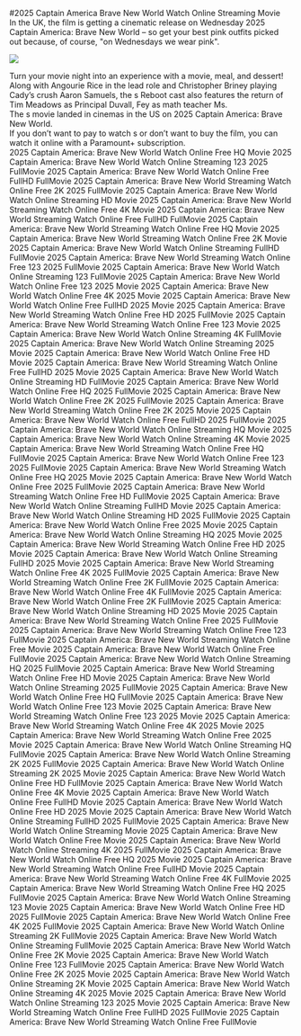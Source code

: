 #2025 Captain America Brave New World Watch Online Streaming Movie  
In the UK, the film is getting a cinematic release on Wednesday 2025 Captain America: Brave New World – so get your best pink outfits picked out because, of course, "on Wednesdays we wear pink".  
  
[![](https://i.imgur.com/qSNzIqt.png)](https://movie.rssnews.media/GFLipNQ.php)  
  
Turn your movie night into an experience with a movie, meal, and dessert!  
Along with Angourie Rice in the lead role and Christopher Briney playing Cady’s crush Aaron Samuels, the s Reboot cast also features the return of Tim Meadows as Principal Duvall, Fey as math teacher Ms.  
The s movie landed in cinemas in the US on 2025 Captain America: Brave New World.  
If you don’t want to pay to watch s or don’t want to buy the film, you can watch it online with a Paramount+ subscription.  
2025 Captain America: Brave New World Watch Online Free HQ Movie
2025 Captain America: Brave New World Watch Online Streaming 123 2025 FullMovie
2025 Captain America: Brave New World Watch Online Free FullHD FullMovie
2025 Captain America: Brave New World Streaming Watch Online Free 2K 2025 FullMovie
2025 Captain America: Brave New World Watch Online Streaming HD Movie
2025 Captain America: Brave New World Streaming Watch Online Free 4K Movie
2025 Captain America: Brave New World Streaming Watch Online Free FullHD FullMovie
2025 Captain America: Brave New World Streaming Watch Online Free HQ Movie
2025 Captain America: Brave New World Streaming Watch Online Free 2K Movie
2025 Captain America: Brave New World Watch Online Streaming FullHD FullMovie
2025 Captain America: Brave New World Streaming Watch Online Free 123 2025 FullMovie
2025 Captain America: Brave New World Watch Online Streaming 123 FullMovie
2025 Captain America: Brave New World Watch Online Free 123 2025 Movie
2025 Captain America: Brave New World Watch Online Free 4K 2025 Movie
2025 Captain America: Brave New World Watch Online Free FullHD 2025 Movie
2025 Captain America: Brave New World Streaming Watch Online Free HD 2025 FullMovie
2025 Captain America: Brave New World Streaming Watch Online Free 123 Movie
2025 Captain America: Brave New World Watch Online Streaming 4K FullMovie
2025 Captain America: Brave New World Watch Online Streaming 2025 Movie
2025 Captain America: Brave New World Watch Online Free HD Movie
2025 Captain America: Brave New World Streaming Watch Online Free FullHD 2025 Movie
2025 Captain America: Brave New World Watch Online Streaming HD FullMovie
2025 Captain America: Brave New World Watch Online Free HQ 2025 FullMovie
2025 Captain America: Brave New World Watch Online Free 2K 2025 FullMovie
2025 Captain America: Brave New World Streaming Watch Online Free 2K 2025 Movie
2025 Captain America: Brave New World Watch Online Free FullHD 2025 FullMovie
2025 Captain America: Brave New World Watch Online Streaming HQ Movie
2025 Captain America: Brave New World Watch Online Streaming 4K Movie
2025 Captain America: Brave New World Streaming Watch Online Free HQ FullMovie
2025 Captain America: Brave New World Watch Online Free 123 2025 FullMovie
2025 Captain America: Brave New World Streaming Watch Online Free HQ 2025 Movie
2025 Captain America: Brave New World Watch Online Free 2025 FullMovie
2025 Captain America: Brave New World Streaming Watch Online Free HD FullMovie
2025 Captain America: Brave New World Watch Online Streaming FullHD Movie
2025 Captain America: Brave New World Watch Online Streaming HD 2025 FullMovie
2025 Captain America: Brave New World Watch Online Free 2025 Movie
2025 Captain America: Brave New World Watch Online Streaming HQ 2025 Movie
2025 Captain America: Brave New World Streaming Watch Online Free HD 2025 Movie
2025 Captain America: Brave New World Watch Online Streaming FullHD 2025 Movie
2025 Captain America: Brave New World Streaming Watch Online Free 4K 2025 FullMovie
2025 Captain America: Brave New World Streaming Watch Online Free 2K FullMovie
2025 Captain America: Brave New World Watch Online Free 4K FullMovie
2025 Captain America: Brave New World Watch Online Free 2K FullMovie
2025 Captain America: Brave New World Watch Online Streaming HD 2025 Movie
2025 Captain America: Brave New World Streaming Watch Online Free 2025 FullMovie
2025 Captain America: Brave New World Streaming Watch Online Free 123 FullMovie
2025 Captain America: Brave New World Streaming Watch Online Free Movie
2025 Captain America: Brave New World Watch Online Free FullMovie
2025 Captain America: Brave New World Watch Online Streaming HQ 2025 FullMovie
2025 Captain America: Brave New World Streaming Watch Online Free HD Movie
2025 Captain America: Brave New World Watch Online Streaming 2025 FullMovie
2025 Captain America: Brave New World Watch Online Free HQ FullMovie
2025 Captain America: Brave New World Watch Online Free 123 Movie
2025 Captain America: Brave New World Streaming Watch Online Free 123 2025 Movie
2025 Captain America: Brave New World Streaming Watch Online Free 4K 2025 Movie
2025 Captain America: Brave New World Streaming Watch Online Free 2025 Movie
2025 Captain America: Brave New World Watch Online Streaming HQ FullMovie
2025 Captain America: Brave New World Watch Online Streaming 2K 2025 FullMovie
2025 Captain America: Brave New World Watch Online Streaming 2K 2025 Movie
2025 Captain America: Brave New World Watch Online Free HD FullMovie
2025 Captain America: Brave New World Watch Online Free 4K Movie
2025 Captain America: Brave New World Watch Online Free FullHD Movie
2025 Captain America: Brave New World Watch Online Free HD 2025 Movie
2025 Captain America: Brave New World Watch Online Streaming FullHD 2025 FullMovie
2025 Captain America: Brave New World Watch Online Streaming Movie
2025 Captain America: Brave New World Watch Online Free Movie
2025 Captain America: Brave New World Watch Online Streaming 4K 2025 FullMovie
2025 Captain America: Brave New World Watch Online Free HQ 2025 Movie
2025 Captain America: Brave New World Streaming Watch Online Free FullHD Movie
2025 Captain America: Brave New World Streaming Watch Online Free 4K FullMovie
2025 Captain America: Brave New World Streaming Watch Online Free HQ 2025 FullMovie
2025 Captain America: Brave New World Watch Online Streaming 123 Movie
2025 Captain America: Brave New World Watch Online Free HD 2025 FullMovie
2025 Captain America: Brave New World Watch Online Free 4K 2025 FullMovie
2025 Captain America: Brave New World Watch Online Streaming 2K FullMovie
2025 Captain America: Brave New World Watch Online Streaming FullMovie
2025 Captain America: Brave New World Watch Online Free 2K Movie
2025 Captain America: Brave New World Watch Online Free 123 FullMovie
2025 Captain America: Brave New World Watch Online Free 2K 2025 Movie
2025 Captain America: Brave New World Watch Online Streaming 2K Movie
2025 Captain America: Brave New World Watch Online Streaming 4K 2025 Movie
2025 Captain America: Brave New World Watch Online Streaming 123 2025 Movie
2025 Captain America: Brave New World Streaming Watch Online Free FullHD 2025 FullMovie
2025 Captain America: Brave New World Streaming Watch Online Free FullMovie